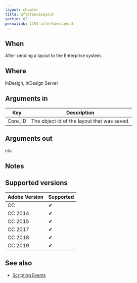 ```yaml
---
layout: chapter
title: afterSaveLayout
sortid: 62
permalink: 1191-afterSaveLayout
---
```


## When 
After sending a layout to the Enterprise system.

## Where
InDesign, InDesign Server

## Arguments in 
|Key |Description|
|----|-----------|
|Core_ID |The object id of the layout that was saved.|

## Arguments out 
n/a

## Notes

## Supported versions

| Adobe Version | Supported |
|---------------|-----------|
| CC            | ✔         |
| CC 2014       | ✔         |
| CC 2015       | ✔         |
| CC 2017       | ✔         |
| CC 2018       | ✔         |
| CC 2019       | ✔         |

## See also
* [Scripting Events](../../ScriptingEvents/index.md)